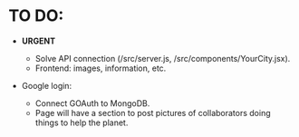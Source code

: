 # TO DO:

* **URGENT**
    * Solve API connection (/src/server.js, /src/components/YourCity.jsx).
    * Frontend: images, information, etc.

* Google login:
    * Connect GOAuth to MongoDB.
    * Page will have a section to post pictures of collaborators doing things to help the planet.